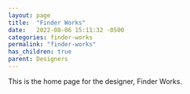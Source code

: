 ```yaml
---
layout: page
title:  "Finder Works"
date:   2022-08-06 15:11:32 -0500
categories: finder-works
permalink: "finder-works"
has_children: true
parent: Designers
---
```

This is the home page for the designer, Finder Works.
